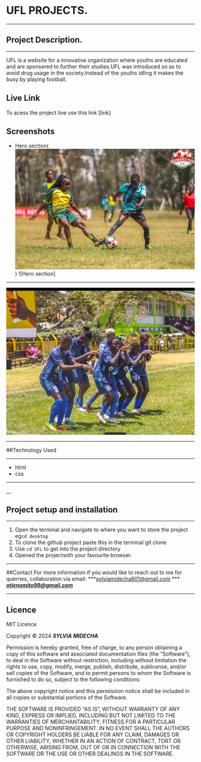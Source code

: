 # UFL PROJECTS.


---

## Project Description.

---

UFL is a website for a innovative organization where youths are educated and  are sponsered to further their studies.UFL was introduced so as to avoid drug usage in the society.Instead of the youths idling it makes the busy by playing football.
## Live Link
To acess the project live use this link
[link]
## Screenshots
* Hero section(![alt text](images/NYS-CIty-Queens-vs-Nakuru-City-Queens.jpg))
![Hero section]
___
![alt text](<images/Screenshot from 2024-02-19 18-40-26.png>)
___ 
##Technology Used
___
* html
*  css
___
__
## Project setup and installation
___
1. Open the terminal and navigate to where you want to store the project eg`cd desktop`
2. To clone the github project paste this in the terminal`git clone 
3. Use `cd UFL` to get into the project directory
4. Opened the projectwith your favourite browser.
___
##Contact
For more information if you would like to reach out to me for querries, collaboration via email: ***sylviamidecha801@gmail.com ***
***otienomito99@gmail.com***
___
## Licence
MIT Licence

Copyright © 2024 ***SYLVIA MIDECHA***

Permission is hereby granted, free of charge, to any person obtaining a copy of this software and associated documentation files (the “Software”), to deal in the Software without restriction, including without limitation the rights to use, copy, modify, merge, publish, distribute, sublicense, and/or sell copies of the Software, and to permit persons to whom the Software is furnished to do so, subject to the following conditions:

The above copyright notice and this permission notice shall be included in all copies or substantial portions of the Software.

THE SOFTWARE IS PROVIDED “AS IS”, WITHOUT WARRANTY OF ANY KIND, EXPRESS OR IMPLIED, INCLUDING BUT NOT LIMITED TO THE WARRANTIES OF MERCHANTABILITY, FITNESS FOR A PARTICULAR PURPOSE AND NONINFRINGEMENT. IN NO EVENT SHALL THE AUTHORS OR COPYRIGHT HOLDERS BE LIABLE FOR ANY CLAIM, DAMAGES OR OTHER LIABILITY, WHETHER IN AN ACTION OF CONTRACT, TORT OR OTHERWISE, ARISING FROM, OUT OF OR IN CONNECTION WITH THE SOFTWARE OR THE USE OR OTHER DEALINGS IN THE SOFTWARE.
